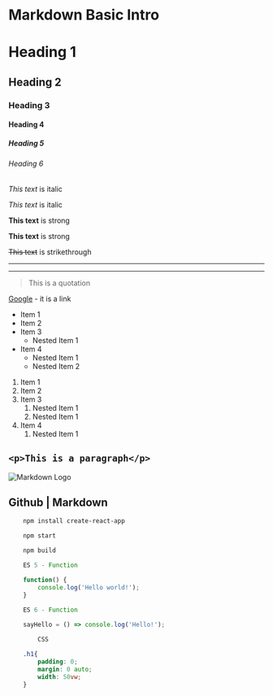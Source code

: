 <!-- Headings -->

# Markdown Basic Intro

# Heading 1
## Heading 2
### Heading 3
#### Heading 4
##### Heading 5
###### Heading 6

<!-- Italics -->

*This text* is italic

_This text_ is italic

<!-- Italics -->

**This text** is strong

__This text__ is strong

<!-- Strikethrough -->

~~This text~~ is strikethrough

<!-- Horizontal Rule -->

___
---

<!-- Blockquote -->

> This is a quotation

<!-- Link -->

[Google](https://www.google.com.pk "Google") - it is a link

<!-- UL (unorder list) -->

* Item 1
* Item 2
* Item 3
    * Nested Item 1
* Item 4
    * Nested Item 1
    * Nested Item 2

<!-- OL (order list) -->

1. Item 1
1. Item 2
1. Item 3
    1. Nested Item 1
    1. Nested Item 1
1. Item 4
    1. Nested Item 1

<!-- Inline Code Block -->

## `<p>This is a paragraph</p>`

<!-- Images -->

![Markdown Logo](https://markdown-here.com/img/icon256.png)

<!-- Github Markedown -->

## Github | Markdown

<!-- Code Block -->

```bash
    npm install create-react-app

    npm start

    npm build
```

```javascript
    ES 5 - Function 

    function() {
        console.log('Hello world!');
    }

    ES 6 - Function
    
    sayHello = () => console.log('Hello!');
```

```css
        CSS

    .h1{
        padding: 0;
        margin: 0 auto;
        width: 50vw;
    }
    
```